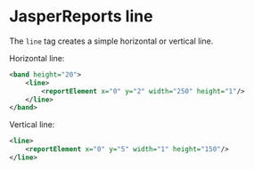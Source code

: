 # JasperReports line

The `line` tag creates a simple horizontal or vertical line.  


Horizontal line:  

```xml
<band height="20">
    <line>
        <reportElement x="0" y="2" width="250" height="1"/>
    </line>
</band>
```

Vertical line:  

```xml
<line>
    <reportElement x="0" y="5" width="1" height="150"/>
</line>
``` 
